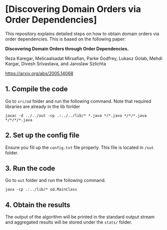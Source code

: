 # [Discovering Domain Orders via Order Dependencies]

This repository explains detailed steps on how to obtain domain orders via order dependencies.
This is based on the following paper:

**Discovering Domain Orders through Order Dependencies.**

Reza Karegar, Melicaalsadat Mirsafian, Parke Godfrey, Lukasz Golab, Mehdi Kargar, Divesh Srivastava, and Jaroslaw Szlichta

https://arxiv.org/abs/2005.14068

## 1. Compile the code

Go to `src/od` folder and run the following command. Note that required libraries are already in the lib forlder 

```
javac -d ../../out -cp .:../../lib/* *.java */*.java */*/*.java */*/*/*.java
```

## 2. Set up the config file

Ensure you fill up the `config.txt` file properly. This file is located in `/out` folder.

## 3. Run the code

Go to `out` folder and run the following command.

```
java -cp .:../lib/* od.MainClass
```

## 4. Obtain the results

The output of the algorithm will be printed in the standard output stream and 
aggregated results will be stored under the `stats/` folder.

